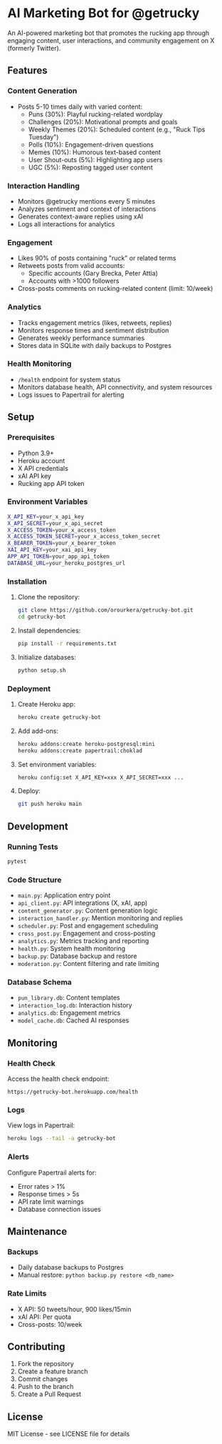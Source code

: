 # AI Marketing Bot for @getrucky

An AI-powered marketing bot that promotes the rucking app through engaging content, user interactions, and community engagement on X (formerly Twitter).

## Features

### Content Generation
- Posts 5-10 times daily with varied content:
  - Puns (30%): Playful rucking-related wordplay
  - Challenges (20%): Motivational prompts and goals
  - Weekly Themes (20%): Scheduled content (e.g., "Ruck Tips Tuesday")
  - Polls (10%): Engagement-driven questions
  - Memes (10%): Humorous text-based content
  - User Shout-outs (5%): Highlighting app users
  - UGC (5%): Reposting tagged user content

### Interaction Handling
- Monitors @getrucky mentions every 5 minutes
- Analyzes sentiment and context of interactions
- Generates context-aware replies using xAI
- Logs all interactions for analytics

### Engagement
- Likes 90% of posts containing "ruck" or related terms
- Retweets posts from valid accounts:
  - Specific accounts (Gary Brecka, Peter Attia)
  - Accounts with >1000 followers
- Cross-posts comments on rucking-related content (limit: 10/week)

### Analytics
- Tracks engagement metrics (likes, retweets, replies)
- Monitors response times and sentiment distribution
- Generates weekly performance summaries
- Stores data in SQLite with daily backups to Postgres

### Health Monitoring
- `/health` endpoint for system status
- Monitors database health, API connectivity, and system resources
- Logs issues to Papertrail for alerting

## Setup

### Prerequisites
- Python 3.9+
- Heroku account
- X API credentials
- xAI API key
- Rucking app API token

### Environment Variables
```bash
X_API_KEY=your_x_api_key
X_API_SECRET=your_x_api_secret
X_ACCESS_TOKEN=your_x_access_token
X_ACCESS_TOKEN_SECRET=your_x_access_token_secret
X_BEARER_TOKEN=your_x_bearer_token
XAI_API_KEY=your_xai_api_key
APP_API_TOKEN=your_app_api_token
DATABASE_URL=your_heroku_postgres_url
```

### Installation
1. Clone the repository:
   ```bash
   git clone https://github.com/orourkera/getrucky-bot.git
   cd getrucky-bot
   ```

2. Install dependencies:
   ```bash
   pip install -r requirements.txt
   ```

3. Initialize databases:
   ```bash
   python setup.sh
   ```

### Deployment
1. Create Heroku app:
   ```bash
   heroku create getrucky-bot
   ```

2. Add add-ons:
   ```bash
   heroku addons:create heroku-postgresql:mini
   heroku addons:create papertrail:choklad
   ```

3. Set environment variables:
   ```bash
   heroku config:set X_API_KEY=xxx X_API_SECRET=xxx ...
   ```

4. Deploy:
   ```bash
   git push heroku main
   ```

## Development

### Running Tests
```bash
pytest
```

### Code Structure
- `main.py`: Application entry point
- `api_client.py`: API integrations (X, xAI, app)
- `content_generator.py`: Content generation logic
- `interaction_handler.py`: Mention monitoring and replies
- `scheduler.py`: Post and engagement scheduling
- `cross_post.py`: Engagement and cross-posting
- `analytics.py`: Metrics tracking and reporting
- `health.py`: System health monitoring
- `backup.py`: Database backup and restore
- `moderation.py`: Content filtering and rate limiting

### Database Schema
- `pun_library.db`: Content templates
- `interaction_log.db`: Interaction history
- `analytics.db`: Engagement metrics
- `model_cache.db`: Cached AI responses

## Monitoring

### Health Check
Access the health check endpoint:
```
https://getrucky-bot.herokuapp.com/health
```

### Logs
View logs in Papertrail:
```bash
heroku logs --tail -a getrucky-bot
```

### Alerts
Configure Papertrail alerts for:
- Error rates > 1%
- Response times > 5s
- API rate limit warnings
- Database connection issues

## Maintenance

### Backups
- Daily database backups to Postgres
- Manual restore: `python backup.py restore <db_name>`

### Rate Limits
- X API: 50 tweets/hour, 900 likes/15min
- xAI API: Per quota
- Cross-posts: 10/week

## Contributing
1. Fork the repository
2. Create a feature branch
3. Commit changes
4. Push to the branch
5. Create a Pull Request

## License
MIT License - see LICENSE file for details 
